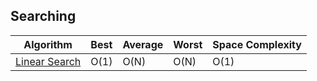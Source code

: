 <h2>Searching</h2>

| Algorithm                                                                                                                     | Best | Average | Worst | Space Complexity |
| ----------------------------------------------------------------------------------------------------------------------------- | ---- | ------- | ----- | ---------------- |
| <a href="https://github.com/sanjay9616/data-structure-and-alogrithms/tree/master/Searching/Linear%20Search">Linear Search</a> | O(1) | O(N)    | O(N)  | O(1)             |